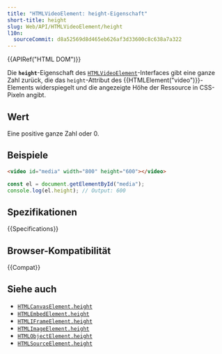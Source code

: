 ```yaml
---
title: "HTMLVideoElement: height-Eigenschaft"
short-title: height
slug: Web/API/HTMLVideoElement/height
l10n:
  sourceCommit: d8a52569d8d465eb626af3d33600c8c638a7a322
---
```


{{APIRef("HTML DOM")}}

Die **`height`**-Eigenschaft des [`HTMLVideoElement`](/de/docs/Web/API/HTMLVideoElement)-Interfaces gibt eine ganze Zahl zurück, die das `height`-Attribut des {{HTMLElement("video")}}-Elements widerspiegelt und die angezeigte Höhe der Ressource in CSS-Pixeln angibt.

## Wert

Eine positive ganze Zahl oder 0.

## Beispiele

```html
<video id="media" width="800" height="600"></video>
```

```js
const el = document.getElementById("media");
console.log(el.height); // Output: 600
```

## Spezifikationen

{{Specifications}}

## Browser-Kompatibilität

{{Compat}}

## Siehe auch

- [`HTMLCanvasElement.height`](/de/docs/Web/API/HTMLCanvasElement/height)
- [`HTMLEmbedElement.height`](/de/docs/Web/API/HTMLEmbedElement/height)
- [`HTMLIFrameElement.height`](/de/docs/Web/API/HTMLIFrameElement/height)
- [`HTMLImageElement.height`](/de/docs/Web/API/HTMLImageElement/height)
- [`HTMLObjectElement.height`](/de/docs/Web/API/HTMLObjectElement/height)
- [`HTMLSourceElement.height`](/de/docs/Web/API/HTMLSourceElement/height)
